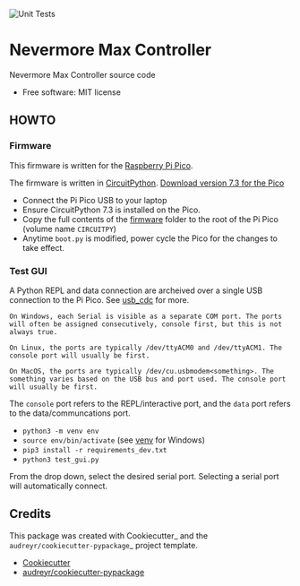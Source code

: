![Unit Tests](https://github.com/nknotts/nevermore-max-controller/actions/workflows/python.yml/badge.svg)

# Nevermore Max Controller

Nevermore Max Controller source code


* Free software: MIT license

## HOWTO

### Firmware

This firmware is written for the [Raspberry Pi Pico](https://www.raspberrypi.com/products/raspberry-pi-pico/).

The firmware is written in [CircuitPython](https://docs.circuitpython.org/en/7.3.x/README.html). [Download version 7.3 for the Pico](https://circuitpython.org/board/raspberry_pi_pico/)

* Connect the Pi Pico USB to your laptop
* Ensure CircuitPython 7.3 is installed on the Pico.
* Copy the full contents of the [firmware](firmware) folder to the root of the Pi Pico (volume name `CIRCUITPY`)
* Anytime `boot.py` is modified, power cycle the Pico for the changes to take effect.


### Test GUI

A Python REPL and data connection are archeived over a single USB connection to the Pi Pico. See [usb_cdc](https://docs.circuitpython.org/en/7.3.x/shared-bindings/usb_cdc/index.html#module-usb_cdc) for more.

```
On Windows, each Serial is visible as a separate COM port. The ports will often be assigned consecutively, console first, but this is not always true.

On Linux, the ports are typically /dev/ttyACM0 and /dev/ttyACM1. The console port will usually be first.

On MacOS, the ports are typically /dev/cu.usbmodem<something>. The something varies based on the USB bus and port used. The console port will usually be first.
```

The `console` port refers to the REPL/interactive port, and the `data` port refers to the data/communcations port.

 * `python3 -m venv env`
 * `source env/bin/activate` (see [venv](https://docs.python.org/3/library/venv.html) for Windows)
 * `pip3 install -r requirements_dev.txt`
 * `python3 test_gui.py`

From the drop down, select the desired serial port. Selecting a serial port will automatically connect.

## Credits

This package was created with Cookiecutter_ and the `audreyr/cookiecutter-pypackage`_ project template.

* [Cookiecutter](https://github.com/audreyr/cookiecutter)
* [audreyr/cookiecutter-pypackage](https://github.com/audreyr/cookiecutter-pypackage)
